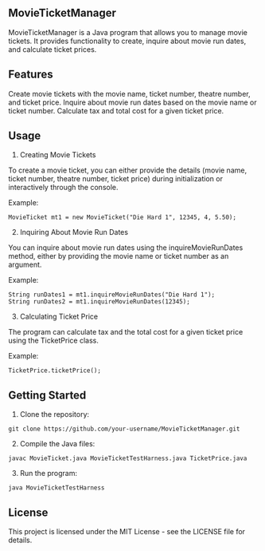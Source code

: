 ## MovieTicketManager
MovieTicketManager is a Java program that allows you to manage movie tickets. It provides functionality to create, inquire about movie run dates, and calculate ticket prices.

## Features
Create movie tickets with the movie name, ticket number, theatre number, and ticket price.
Inquire about movie run dates based on the movie name or ticket number.
Calculate tax and total cost for a given ticket price.

## Usage
1. Creating Movie Tickets

To create a movie ticket, you can either provide the details (movie name, ticket number, theatre number, ticket price) during initialization or interactively through the console.

Example:

```
MovieTicket mt1 = new MovieTicket("Die Hard 1", 12345, 4, 5.50);
```

2. Inquiring About Movie Run Dates

You can inquire about movie run dates using the inquireMovieRunDates method, either by providing the movie name or ticket number as an argument.

Example:

```
String runDates1 = mt1.inquireMovieRunDates("Die Hard 1");
String runDates2 = mt1.inquireMovieRunDates(12345);
```

3. Calculating Ticket Price

The program can calculate tax and the total cost for a given ticket price using the TicketPrice class.

Example:

```
TicketPrice.ticketPrice();
```

## Getting Started

1. Clone the repository:

```
git clone https://github.com/your-username/MovieTicketManager.git
```

2. Compile the Java files:


```
javac MovieTicket.java MovieTicketTestHarness.java TicketPrice.java
```

3. Run the program:

```
java MovieTicketTestHarness
```

## License
This project is licensed under the MIT License - see the LICENSE file for details.
